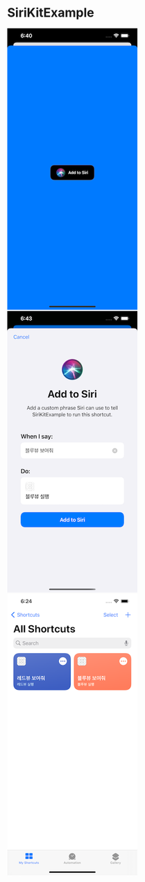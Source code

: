 # SiriKitExample


![blueview](./blueview.png)
![blueviewsiri](./blueviewsiri.png)
![shortcuts](./shortcuts.png)
